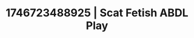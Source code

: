 ---
categories:
- Mutual desire
- AI-generated
- Virtual lover intimacy
- Deep gaze
- Sensual touch
- Midnight surrender
- ASMR
- Cosplay
image: /assets/images/1746723488925.jpg
layout: post
seo:
  description: Featured content with exclusive Scat Fetish, ABDL Play. HD images available.
  keywords: Scat Fetish, ABDL Play
  og_image: /assets/images/1746723488925.jpg
  schema_type: VisualArtwork
tags:
- ABDL Play
- Scat Fetish
- '#1746723488925'
title: 1746723488925 | Scat Fetish ABDL Play
---